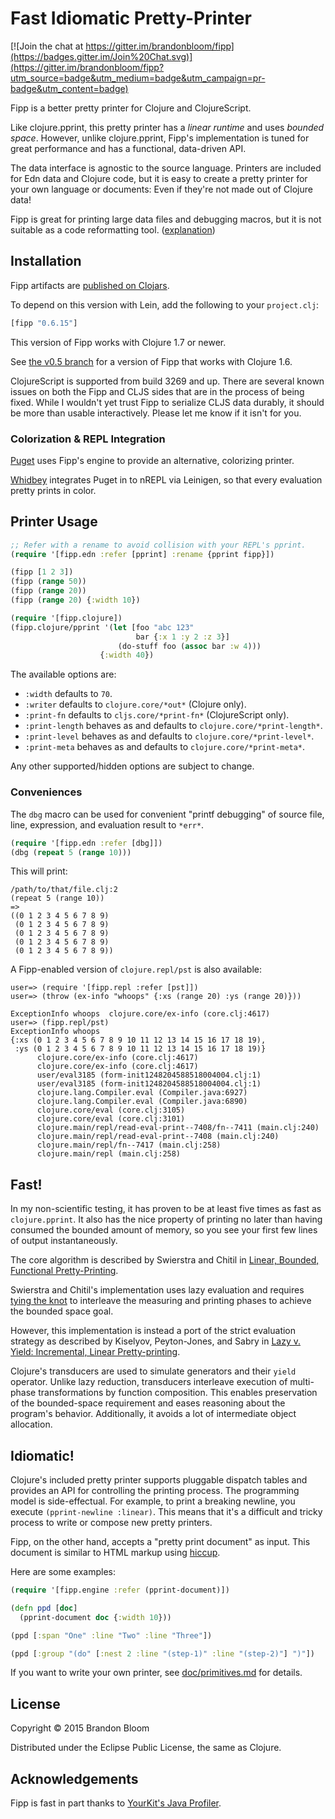 # Fast Idiomatic Pretty-Printer

[![Join the chat at https://gitter.im/brandonbloom/fipp](https://badges.gitter.im/Join%20Chat.svg)](https://gitter.im/brandonbloom/fipp?utm_source=badge&utm_medium=badge&utm_campaign=pr-badge&utm_content=badge)

Fipp is a better pretty printer for Clojure and ClojureScript.

Like clojure.pprint, this pretty printer has a *linear runtime* and uses
*bounded space*. However, unlike clojure.pprint, Fipp's implementation is
tuned for great performance and has a functional, data-driven API.

The data interface is agnostic to the source language. Printers are included
for Edn data and Clojure code, but it is easy to create a pretty printer for
your own language or documents: Even if they're not made out of Clojure data!

Fipp is great for printing large data files and debugging macros, but it is
not suitable as a code reformatting tool. ([explanation][4])


## Installation

Fipp artifacts are [published on Clojars](https://clojars.org/fipp).

To depend on this version with Lein, add the following to your `project.clj`:

```clojure
[fipp "0.6.15"]
```

This version of Fipp works with Clojure 1.7 or newer.

See [the v0.5 branch](https://github.com/brandonbloom/fipp/tree/v0.5) for
a version of Fipp that works with Clojure 1.6.

ClojureScript is supported from build 3269 and up. There are several known
issues on both the Fipp and CLJS sides that are in the process of being fixed.
While I wouldn't yet trust Fipp to serialize CLJS data durably, it should be
more than usable interactively. Please let me know if it isn't for you.


### Colorization & REPL Integration

[Puget][2] uses Fipp's engine to provide an alternative, colorizing printer.

[Whidbey][3] integrates Puget in to nREPL via Leinigen, so that every
evaluation pretty prints in color.


## Printer Usage

```clojure
;; Refer with a rename to avoid collision with your REPL's pprint.
(require '[fipp.edn :refer [pprint] :rename {pprint fipp}])

(fipp [1 2 3])
(fipp (range 50))
(fipp (range 20))
(fipp (range 20) {:width 10})

(require '[fipp.clojure])
(fipp.clojure/pprint '(let [foo "abc 123"
                            bar {:x 1 :y 2 :z 3}]
                        (do-stuff foo (assoc bar :w 4)))
                    {:width 40})
```

The available options are:

- `:width` defaults to `70`.
- `:writer` defaults to `clojure.core/*out*` (Clojure only).
- `:print-fn` defaults to `cljs.core/*print-fn*` (ClojureScript only).
- `:print-length` behaves as and defaults to `clojure.core/*print-length*`.
- `:print-level` behaves as and defaults to `clojure.core/*print-level*`.
- `:print-meta` behaves as and defaults to `clojure.core/*print-meta*`.

Any other supported/hidden options are subject to change.

### Conveniences

The `dbg` macro can be used for convenient "printf debugging" of
source file, line, expression, and evaluation result to `*err*`.

```clojure
(require '[fipp.edn :refer [dbg]])
(dbg (repeat 5 (range 10)))
```

This will print:

```
/path/to/that/file.clj:2
(repeat 5 (range 10))
=>
((0 1 2 3 4 5 6 7 8 9)
 (0 1 2 3 4 5 6 7 8 9)
 (0 1 2 3 4 5 6 7 8 9)
 (0 1 2 3 4 5 6 7 8 9)
 (0 1 2 3 4 5 6 7 8 9))
```

A Fipp-enabled version of `clojure.repl/pst` is also available:

```
user=> (require '[fipp.repl :refer [pst]])
user=> (throw (ex-info "whoops" {:xs (range 20) :ys (range 20)}))

ExceptionInfo whoops  clojure.core/ex-info (core.clj:4617)
user=> (fipp.repl/pst)
ExceptionInfo whoops
{:xs (0 1 2 3 4 5 6 7 8 9 10 11 12 13 14 15 16 17 18 19),
 :ys (0 1 2 3 4 5 6 7 8 9 10 11 12 13 14 15 16 17 18 19)}
      clojure.core/ex-info (core.clj:4617)
      clojure.core/ex-info (core.clj:4617)
      user/eval3185 (form-init1248204588518004004.clj:1)
      user/eval3185 (form-init1248204588518004004.clj:1)
      clojure.lang.Compiler.eval (Compiler.java:6927)
      clojure.lang.Compiler.eval (Compiler.java:6890)
      clojure.core/eval (core.clj:3105)
      clojure.core/eval (core.clj:3101)
      clojure.main/repl/read-eval-print--7408/fn--7411 (main.clj:240)
      clojure.main/repl/read-eval-print--7408 (main.clj:240)
      clojure.main/repl/fn--7417 (main.clj:258)
      clojure.main/repl (main.clj:258)
```


## Fast!

In my non-scientific testing, it has proven to be at least five times as fast
as `clojure.pprint`.  It also has the nice property of printing no later than
having consumed the bounded amount of memory, so you see your first few lines
of output instantaneously.

The core algorithm is described by Swierstra and Chitil in
[Linear, Bounded, Functional Pretty-Printing][5].

Swierstra and Chitil's implementation uses lazy evaluation and requires
[tying the knot](http://www.haskell.org/haskellwiki/Tying_the_Knot) to
interleave the measuring and printing phases to achieve the bounded space goal.

However, this implementation is instead a port of the strict evaluation
strategy as described by Kiselyov, Peyton-Jones, and Sabry in
[Lazy v. Yield: Incremental, Linear Pretty-printing][6].

Clojure's transducers are used to simulate generators and their `yield`
operator. Unlike lazy reduction, transducers interleave execution of
multi-phase transformations by function composition. This enables preservation
of the bounded-space requirement and eases reasoning about the program's
behavior. Additionally, it avoids a lot of intermediate object allocation.


## Idiomatic!

Clojure's included pretty printer supports pluggable dispatch tables and
provides an API for controlling the printing process. The programming model
is side-effectual. For example, to print a breaking newline, you execute
`(pprint-newline :linear)`. This means that it's a difficult and tricky
process to write or compose new pretty printers.

Fipp, on the other hand, accepts a "pretty print document" as input. This
document is similar to HTML markup using [hiccup][7].

Here are some examples:

```clojure
(require '[fipp.engine :refer (pprint-document)])

(defn ppd [doc]
  (pprint-document doc {:width 10}))

(ppd [:span "One" :line "Two" :line "Three"])

(ppd [:group "(do" [:nest 2 :line "(step-1)" :line "(step-2)"] ")"])
```

If you want to write your own printer, see
[doc/primitives.md](doc/primitives.md) for details.


## License

Copyright © 2015 Brandon Bloom

Distributed under the Eclipse Public License, the same as Clojure.


## Acknowledgements

Fipp is fast in part thanks to [YourKit's Java Profiler][1].


[1]: http://www.yourkit.com/java/profiler/index.jsp
[2]: https://github.com/greglook/puget
[3]: https://github.com/greglook/whidbey
[4]: https://github.com/brandonbloom/fipp/issues/21#issuecomment-64693415
[5]: http://kar.kent.ac.uk/24041/1/LinearOlaf.pdf
[6]: http://www.cs.indiana.edu/~sabry/papers/yield-pp.pdf
[7]: https://github.com/weavejester/hiccup
